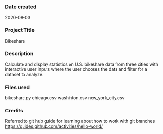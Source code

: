 ### Date created
2020-08-03

### Project Title
Bikeshare

### Description
Calculate and display statistics on U.S. bikeshare data from three cities with interactive user inputs where the user chooses the data and filter for a dataset to analyze.

### Files used
bikeshare.py
chicago.csv
washinton.csv
new_york_city.csv

### Credits
Referred to git hub guide for learning about how to work with git branches https://guides.github.com/activities/hello-world/

